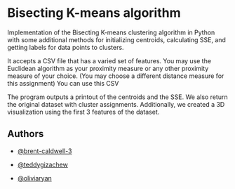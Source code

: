 # Bisecting K-means algorithm

Implementation of the Bisecting K-means clustering algorithm in Python with some additional methods for initializing centroids, calculating SSE, and getting labels for data points to clusters. 


It accepts a CSV file that has a varied set of features. You may use the Euclidean algorithm as your proximity measure or any other proximity measure of your choice. (You may choose a different distance measure for this assignment) You can use this CSV

The program outputs a printout of the centroids and the SSE. We also return the original dataset with cluster assignments. Additionally, we created a 3D visualization using the first 3 features of the dataset. 


## Authors

- [@brent-caldwell-3](https://github.com/brent-caldwell-3)

- [@teddygizachew](https://github.com/teddygizachew)

- [@oliviaryan]()



